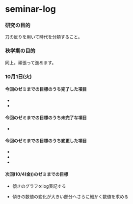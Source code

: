 # seminar-log



### 研究の目的



刀の反りを用いて時代を分類すること。



### 秋学期の目的



同上。頑張って進めます。



### 10月1日(火)



#### 今回のゼミまでの目標のうち完了した項目



* 

* 



#### 今回のゼミまでの目標のうち未完了な項目



* 



#### 今回のゼミまでの目標のうち変更した項目



* 

  * 

* 



#### 次回(10/4(金))のゼミまでの目標



* 傾きのグラフをlog表記する

* 傾きの数値の変化が大きい部分へさらに細かく数値を求める
